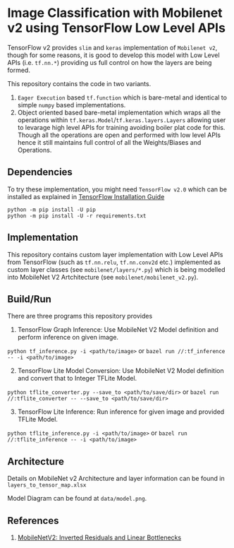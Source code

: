 # Image Classification with Mobilenet v2 using TensorFlow Low Level APIs

TensorFlow v2 provides `slim` and `keras` implementation of `Mobilenet v2`, though for some reasons, it is good to develop this model with Low Level APIs (i.e. `tf.nn.*`) providing us full control on how the layers are being formed.

This repository contains the code in two variants.

1. `Eager Execution` based `tf.function` which is bare-metal and identical to simple `numpy` based implementations.
2. Object oriented based bare-metal implementation which wraps all the operations within `tf.keras.Model`/`tf.keras.layers.Layers` allowing user to levarage high level APIs for training avoiding boiler plat code for this. Though all the operations are open and performed with low level APIs hence it still maintains full control of all the Weights/Biases and Operations.

## Dependencies

To try these implementation, you might need `TensorFlow v2.0` which can be installed as explained in [TensorFlow Installation Guide](https://www.tensorflow.org/install)

```
python -m pip install -U pip
python -m pip install -U -r requirements.txt
```

## Implementation 

This repository contains custom layer implementation with Low Level APIs from TensorFlow (such as `tf.nn.relu`, `tf.nn.conv2d` etc.) implemented as custom layer classes (see `mobilenet/layers/*.py`) which is being modelled into MobileNet V2 Artchitecture (see `mobilenet/mobilenet_v2.py`).

## Build/Run

There are three programs this repository provides

1. TensorFlow Graph Inference: Use MobileNet V2 Model definition and perform inference on given image.

`python tf_inference.py -i <path/to/image>` or `bazel run //:tf_inference -- -i <path/to/image>`


2. TensorFlow Lite Model Conversion: Use MobileNet V2 Model definition and convert that to Integer TFLite Model.

`python tflite_converter.py --save_to <path/to/save/dir>` or `bazel run //:tflite_converter -- --save_to <path/to/save/dir>`


3. TensorFlow Lite Inference: Run inference for given image and provided TFLite Model.

`python tflite_inference.py -i <path/to/image>` or `bazel run //:tflite_inference -- -i <path/to/image>`



## Architecture

Details on MobileNet v2 Architecture and layer information can be found in `layers_to_tensor_map.xlsx`

Model Diagram can be found at `data/model.png`.

## References

1. [MobileNetV2: Inverted Residuals and Linear Bottlenecks](https://arxiv.org/abs/1801.04381)
